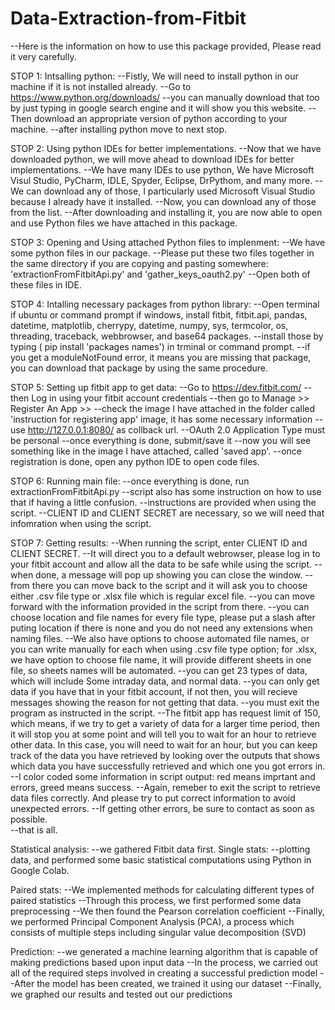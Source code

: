 # Data-Extraction-from-Fitbit


--Here is the information on how to use this package provided, Please read it very carefully.

STOP 1: Intsalling python: 
--Fistly, We will need to install python in our machine if it is not installed already.
--Go to https://www.python.org/downloads/ 
--you can manually download that too by just typing in google search engine and it will show you this website. 
--Then download an appropriate version of python according to your machine.
--after installing python move to next stop.

STOP 2: Using python IDEs for better implementations. 
--Now that we have downloaded python, we will move ahead to download IDEs for better implementations. 
--We have many IDEs to use python, We have Microsoft Visul Studio, PyCharm, IDLE, Spyder, Eclipse, DrPythom, and many more.
--We can download any of those, I particularly used Microsoft Visual Studio because I already have it installed.
--Now, you can download any of those from the list.
--After downloading and installing it, you are now able to open and use Python files we have attached in this package.

STOP 3: Opening and Using attached Python files to implenment:
--We have some python files in our package.
--Please put these two files together in the same directory if you are copying and pasting somewhere: 'extractionFromFitbitApi.py' and 'gather_keys_oauth2.py' 
--Open both of these files in IDE.

STOP 4: Intalling necessary packages from python library:
--Open terminal if ubuntu or command prompt if windows, install fitbit, fitbit.api, pandas, datetime, matplotlib, cherrypy, datetime, numpy, sys, termcolor,
  os, threading, traceback, webbrowser, and base64 packages.
--install those by typing  ( pip install 'packages names') in trminal or command prompt. 
--if you get a moduleNotFound error, it means you are missing that package, you can download that package by using the same procedure.

STOP 5: Setting up fitbit app to get data:
--Go to https://dev.fitbit.com/
--then Log in using your fitbit account credentials
--then go to Manage >> Register An App >> 
--check the image I have attached in the folder called 'instruction for registering app' image, it has some necessary information
--use http://127.0.0.1:8080/ as collback url. 
--OAuth 2.0 Application Type must be personal
--once everything is done, submit/save it
--now you will see something like in the image I have attached, called 'saved app'.
--once registration is done, open any python IDE to open code files.

STOP 6: Running main file:
--once everything is done, run extractionFromFitbitApi.py
--script also has some instruction on how to use that if having a little confusion.
--instructions are provided when using the script.
--CLIENT ID and CLIENT SECRET are necessary, so we will need that infomration when using the script.

STOP 7: Getting results:
--When running the script, enter CLIENT ID and CLIENT SECRET.
--It will direct you to a default webrowser, please log in to your fitbit account and allow all the data to be safe while using the script.
--when done, a message will pop up showing you can close the window.
--from there you can move back to the script and it will ask you to choose either .csv file type or .xlsx file which is regular excel file.
--you can move forward with the information provided in the script from there. 
--you can choose location and file names for every file type, please put a slash after puting location if there is none and you do not need any extensions
  when naming files. 
--We also have options to choose automated file names, or you can write manually for each when using .csv file type option; 
  for .xlsx, we have option to choose file name, it will provide different sheets in one file, so sheets names will be automated. 
--you can get 23 types of data, which will include Some intraday data, and normal data. 
--you can only get data if you have that in your fitbit account, if not then, you will recieve messages showing the reason for not getting that data.
--you must exit the program as instructed in the script.
--The fitbit app has request limit of 150, which means, if we try to get a variety of data for a larger time period, then it will stop you at some point 
  and will tell you to wait for an hour to retrieve other data. In this case, you will need to wait for an hour, but you can keep track of the data
  you have retrieved by looking over the outputs that shows which data you have successfully retrieved and which one you got errors in.
--I color coded some information in script output: red means imprtant and errors, greed means success.
--Again, remeber to exit the script to retrieve data files correctly. And please try to put correct information to avoid unexpected errors.
--If getting other errors, be sure to contact as soon as possible.  
--that is all.


Statistical analysis:
--we gathered Fitbit data first.
Single stats:
--plotting data, and performed some basic statistical computations using Python in Google Colab.

Paired stats:
--We implemented methods for calculating different types of paired statistics
--Through this process, we first performed some data preprocessing
--We then found the Pearson correlation coefficient
--Finally, we performed Principal Component Analysis (PCA), a process which consists of multiple steps including singular value decomposition (SVD)

Prediction:
--we generated a machine learning algorithm that is capable of making predictions based upon input data
--In the process, we carried out all of the required steps involved in creating a successful prediction model
--After the model has been created, we trained it using our dataset
--Finally, we graphed our results and tested out our predictions



 
